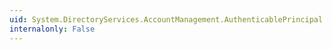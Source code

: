 ```yaml
---
uid: System.DirectoryServices.AccountManagement.AuthenticablePrincipal.ExpirePasswordNow
internalonly: False
---
```

